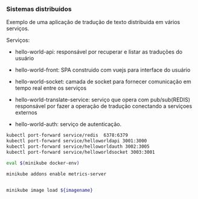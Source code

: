 
### Sistemas distribuidos

Exemplo de uma aplicação de tradução de texto distribuida em vários serviços.

Serviços:

- hello-world-api: responsável por recuperar e listar as traduções do usuário

- hello-world-front: SPA construido com vuejs para interface do usuário

- hello-world-socket: camada de socket para fornecer comunicação em tempo real entre os serviços

- hello-world-translate-service: serviço que opera com pub/sub(REDIS) responsável por fazer a operação de tradução conectando a serviçoes externos

- hello-world-auth: serviço de autenticação.


```bash
kubectl port-forward service/redis  6378:6379
kubectl port-forward service/helloworldapi 3001:3000
kubectl port-forward service/helloworldauth 3002:3005
kubectl port-forward service/helloworldsocket 3003:3001

eval $(minikube docker-env)

minikube addons enable metrics-server


minikube image load ${imagename}
```
